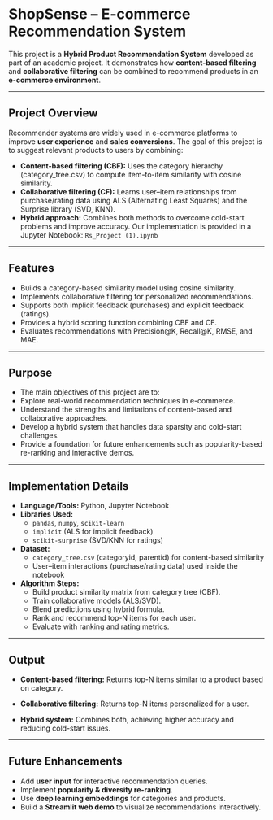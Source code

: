 # ShopSense – E-commerce Recommendation System

This project is a **Hybrid Product Recommendation System** developed as part of an academic project. It demonstrates how **content-based filtering** and **collaborative filtering** can be combined to recommend products in an **e-commerce environment**.

---

## Project Overview
Recommender systems are widely used in e-commerce platforms to improve **user experience** and **sales conversions**.
The goal of this project is to suggest relevant products to users by combining:
  - **Content-based filtering (CBF):** Uses the category hierarchy (category_tree.csv) to compute item-to-item similarity with cosine similarity.
  - **Collaborative filtering (CF):** Learns user–item relationships from purchase/rating data using ALS (Alternating Least Squares) and the Surprise library (SVD, KNN).
  - **Hybrid approach:** Combines both methods to overcome cold-start problems and improve accuracy.
Our implementation is provided in a Jupyter Notebook:
`Rs_Project (1).ipynb`

---

## Features
 - Builds a category-based similarity model using cosine similarity.
 - Implements collaborative filtering for personalized recommendations.
 - Supports both implicit feedback (purchases) and explicit feedback (ratings).
 - Provides a hybrid scoring function combining CBF and CF.
 -  Evaluates recommendations with Precision@K, Recall@K, RMSE, and MAE.

---

## Purpose
 - The main objectives of this project are to:
 - Explore real-world recommendation techniques in e-commerce.
 - Understand the strengths and limitations of content-based and collaborative approaches.
 - Develop a hybrid system that handles data sparsity and cold-start challenges.
 - Provide a foundation for future enhancements such as popularity-based re-ranking and interactive demos.

---

## Implementation Details
- **Language/Tools:** Python, Jupyter Notebook
- **Libraries Used:**
     - `pandas`, `numpy`, `scikit-learn`
     - `implicit` (ALS for implicit feedback)
     - `scikit-surprise` (SVD/KNN for ratings)
- **Dataset:**
     - `category_tree.csv` (categoryid, parentid) for content-based similarity
     - User–item interactions (purchase/rating data) used inside the notebook
- **Algorithm Steps:**
   - Build product similarity matrix from category tree (CBF).
   - Train collaborative models (ALS/SVD).
   - Blend predictions using hybrid formula.
   - Rank and recommend top-N items for each user.
   - Evaluate with ranking and rating metrics.
 
---

## Output

 - **Content-based filtering:** Returns top-N items similar to a product based on category.

 - **Collaborative filtering:** Returns top-N items personalized for a user.

 - **Hybrid system:** Combines both, achieving higher accuracy and reducing cold-start issues.

---

## Future Enhancements
   - Add **user input** for interactive recommendation queries.
   - Implement **popularity & diversity re-ranking**.
   - Use **deep learning embeddings** for categories and products.
   - Build a **Streamlit web demo** to visualize recommendations interactively.

